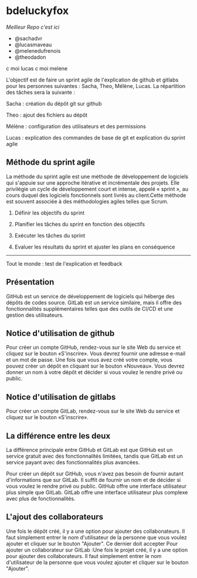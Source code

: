 # bdeluckyfox

*Meilleur Repo c'est ici*

- @sachadvr
- @lucasmaveau
- @melenedufrenois
- @theodadon

c moi lucas
c moi melene

L'objectif est de faire un sprint agile de l'explication de github et gitlabs pour les personnes suivantes : Sacha, Theo, Mélène, Lucas. La répartition des tâches sera la suivante :

Sacha : création du dépôt git sur github

Theo : ajout des fichiers au dépôt

Mélène : configuration des utilisateurs et des permissions

Lucas : explication des commandes de base de git et explication du sprint agile

## Méthode du sprint agile
La méthode du sprint agile est une méthode de développement de logiciels qui s'appuie sur une approche itérative et incrémentale des projets. Elle privilégie un cycle de développement court et intense, appelé « sprint », au cours duquel des logiciels fonctionnels sont livrés au client.Cette méthode est souvent associée à des méthodologies agiles telles que Scrum. 

1. Définir les objectifs du sprint

2. Planifier les tâches du sprint en fonction des objectifs

3. Exécuter les tâches du sprint

4. Evaluer les résultats du sprint et ajuster les plans en conséquence


--------------
Tout le monde : test de l'explication et feedback

## Présentation
GitHub est un service de développement de logiciels qui héberge des dépôts de codes source. GitLab est un service similaire, mais il offre des fonctionnalités supplémentaires telles que des outils de CI/CD et une gestion des utilisateurs.
## Notice d'utilisation de github


Pour créer un compte GitHub, rendez-vous sur le site Web du service et cliquez sur le bouton «S'inscrire». Vous devrez fournir une adresse e-mail et un mot de passe. Une fois que vous avez créé votre compte, vous pouvez créer un dépôt en cliquant sur le bouton «Nouveau». Vous devrez donner un nom à votre dépôt et décider si vous voulez le rendre privé ou public.
## Notice d'utilisation de gitlabs
Pour créer un compte GitLab, rendez-vous sur le site Web du service et cliquez sur le bouton «S'inscrire».

## La différence entre les deux
La différence principale entre GitHub et GitLab est que GitHub est un service gratuit avec des fonctionnalités limitées, tandis que GitLab est un service payant avec des fonctionnalités plus avancées.

Pour créer un dépôt sur GitHub, vous n'avez pas besoin de fournir autant d'informations que sur GitLab. Il suffit de fournir un nom et de décider si vous voulez le rendre privé ou public. GitHub offre une interface utilisateur plus simple que GitLab. GitLab offre une interface utilisateur plus complexe avec plus de fonctionnalités.

## L'ajout des collaborateurs
Une fois le dépôt créé, il y a une option pour ajouter des collabonateurs. Il faut simplement entrer le nom d'utilisateur de la personne que vous voulez ajouter et cliquer sur le bouton "Ajouter". Ce dernier doit accepter 
Pour ajouter un collaborateur sur GitLab :Une fois le projet créé, il y a une option pour ajouter des collaborateurs. Il faut simplement entrer le nom d'utilisateur de la personne que vous voulez ajouter et cliquer sur le bouton "Ajouter".


